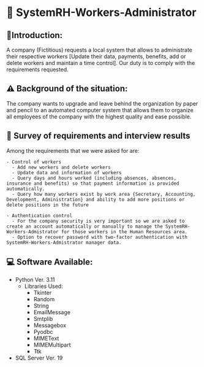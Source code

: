 # 💼 SystemRH-Workers-Administrator
## 💬Introduction:
A company (Fictitious) requests a local system that allows to administrate their respective workers [Update their data, payments, benefits, add or delete workers and maintain a time control]. Our duty is to comply with the requirements requested.
## ⚠️ Background of the situation:
The company wants to upgrade and leave behind the organization by paper and pencil to an automated computer system that allows them to organize all employees of the company with the highest quality and ease possible.
## 📝 Survey of requirements and interview results
Among the requirements that we were asked for are:
```
- Control of workers
  - Add new workers and delete workers
  - Update data and information of workers
  - Query days and hours worked (including absences, absences, insurance and benefits) so that payment information is provided automatically. 
  - Query how many workers exist by work area {Secretary, Accounting, Development, Administration} and ability to add more positions or delete positions in the future
```
```
- Authentication control
  - For the company security is very important so we are asked to create an account automatically or manually to manage the SystemRH-Workers-Admistrator for those workers in the Human Resources area.
  - Option to recover password with two-factor authentication with SystemRH-Workers-Admistrator manager data.
```
## 💻 Software Available:
- Python Ver. 3.11
  - Libraries Used:
    - Tkinter
    - Random
    - String
    - EmailMessage
    - Smtplib
    - Messagebox
    - Pyodbc
    - MIMEText
    - MIMEMultipart
    - Ttk
- SQL Server Ver. 19
